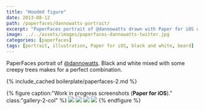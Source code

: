 ```yaml
---
title: "Hooded figure"
date: 2013-08-12
path: /paperfaces/dannowatts-portrait/
excerpt: "PaperFaces portrait of @dannowatts drawn with Paper for iOS on an iPad."
image: ../../assets/images/paperfaces-dannowatts-twitter.jpg
categories: [paperfaces]
tags: [portrait, illustration, Paper for iOS, black and white, beard]
---
```


PaperFaces portrait of [@dannowatts](https://twitter.com/dannowatts). Black and white mixed with some creepy trees makes for a perfect combination.

{% include_cached boilerplate/paperfaces-2.md %}

{% figure caption:"Work in progress screenshots (**Paper for iOS**)." class:"gallery-2-col" %}
[![](../../assets/images/paperfaces-dannowatts-process-1-600.jpg)](../../assets/images/paperfaces-dannowatts-process-1-lg.jpg)
[![](../../assets/images/paperfaces-dannowatts-process-2-600.jpg)](../../assets/images/paperfaces-dannowatts-process-2-lg.jpg)
[![](../../assets/images/paperfaces-dannowatts-process-3-600.jpg)](../../assets/images/paperfaces-dannowatts-process-3-lg.jpg)
[![](../../assets/images/paperfaces-dannowatts-process-4-600.jpg)](../../assets/images/paperfaces-dannowatts-process-4-lg.jpg)
{% endfigure %}
